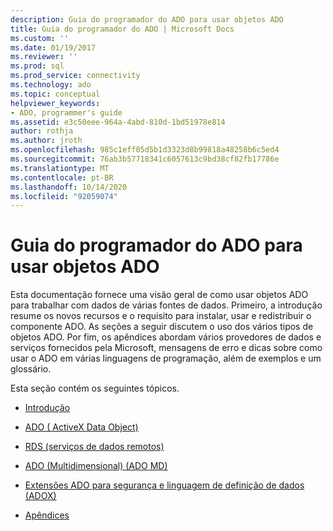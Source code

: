 ```yaml
---
description: Guia do programador do ADO para usar objetos ADO
title: Guia do programador do ADO | Microsoft Docs
ms.custom: ''
ms.date: 01/19/2017
ms.reviewer: ''
ms.prod: sql
ms.prod_service: connectivity
ms.technology: ado
ms.topic: conceptual
helpviewer_keywords:
- ADO, programmer's guide
ms.assetid: e3c50eee-964a-4abd-810d-1bd51978e814
author: rothja
ms.author: jroth
ms.openlocfilehash: 985c1eff05d5b1d3323d8b99818a48258b6c5ed4
ms.sourcegitcommit: 76ab3b57718341c6057613c9bd38cf82fb17786e
ms.translationtype: MT
ms.contentlocale: pt-BR
ms.lasthandoff: 10/14/2020
ms.locfileid: "92059074"
---
```

# <a name="ado-programmers-guide-for-using-ado-objects"></a>Guia do programador do ADO para usar objetos ADO
Esta documentação fornece uma visão geral de como usar objetos ADO para trabalhar com dados de várias fontes de dados. Primeiro, a introdução resume os novos recursos e o requisito para instalar, usar e redistribuir o componente ADO. As seções a seguir discutem o uso dos vários tipos de objetos ADO. Por fim, os apêndices abordam vários provedores de dados e serviços fornecidos pela Microsoft, mensagens de erro e dicas sobre como usar o ADO em várias linguagens de programação, além de exemplos e um glossário.

 Esta seção contém os seguintes tópicos.

-   [Introdução](./ado-introduction.md)

-   [ADO ( ActiveX Data Object)](./data/ado-fundamentals.md?view=sql-server-ver15&preserve-view=true)

-   [RDS (serviços de dados remotos)](./remote-data-service/remote-data-service-rds.md)

-   [ADO (Multidimensional) (ADO MD)](./multidimensional/ado-multidimensional-ado-md.md)

-   [Extensões ADO para segurança e linguagem de definição de dados (ADOX)](./extensions/ado-extensions-for-data-definition-language-and-security-adox.md)

-   [Apêndices](./appendixes/appendix-a-providers.md?view=sql-server-ver15&preserve-view=true)
